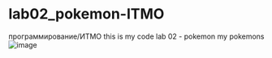# lab02_pokemon-ITMO
программирование/ИТМО
this is my code lab 02 - pokemon
my pokemons
![image](https://user-images.githubusercontent.com/114881641/202335863-d95db9d2-d8fa-4445-9222-fe444d5523ec.png)
